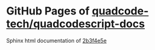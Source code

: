 GitHub Pages of [quadcode-tech/quadcodescript-docs](https://github.com/quadcode-tech/quadcodescript-docs.git)
===
Sphinx html documentation of [2b3f4e5e](https://github.com/quadcode-tech/quadcodescript-docs/tree/2b3f4e5ebc806f21d0a2abc11e13fa7182938015)
